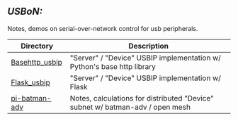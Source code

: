 ## *USBoN:*

Notes, demos on serial-over-network control for usb peripherals.


| Directory | Description |
|---|---|
|[Basehttp_usbip](https://github.com/Jesssullivan/USBoN/tree/master/Basehttp_usbip) | "Server" / "Device" USBIP implementation w/ Python's base http library  |
|[Flask_usbip](https://github.com/Jesssullivan/USBoN/tree/master/Flask_usbip) | "Server" / "Device" USBIP implementation w/ Flask  |
|[pi-batman-adv](https://github.com/Jesssullivan/USBoN/tree/master/pi-batman-adv) | Notes, calculations for distributed "Device" subnet w/ batman-adv / open mesh |

